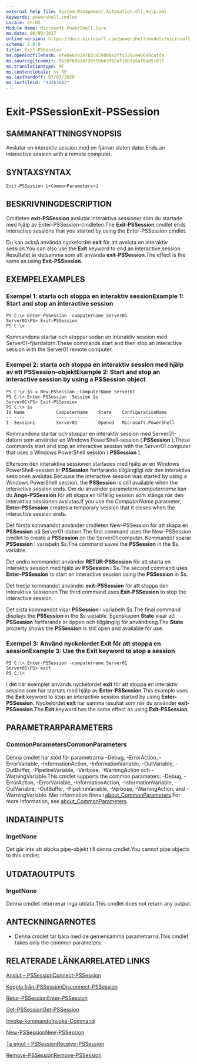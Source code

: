 ```yaml
---
external help file: System.Management.Automation.dll-Help.xml
keywords: powershell,cmdlet
Locale: en-US
Module Name: Microsoft.PowerShell.Core
ms.date: 06/09/2017
online version: https://docs.microsoft.com/powershell/module/microsoft.powershell.core/exit-pssession?view=powershell-5.1&WT.mc_id=ps-gethelp
schema: 2.0.0
title: Exit-PSSession
ms.openlocfilehash: efe0e6c9287b3595988aa3ffc520ce46699cafda
ms.sourcegitcommit: 9b28fb9a3d72655bb63f62af18b3a5af6a05cd3f
ms.translationtype: MT
ms.contentlocale: sv-SE
ms.lasthandoff: 07/07/2020
ms.locfileid: "93263642"
---
```

# <span data-ttu-id="89165-103">Exit-PSSession</span><span class="sxs-lookup"><span data-stu-id="89165-103">Exit-PSSession</span></span>

## <span data-ttu-id="89165-104">SAMMANFATTNING</span><span class="sxs-lookup"><span data-stu-id="89165-104">SYNOPSIS</span></span>
<span data-ttu-id="89165-105">Avslutar en interaktiv session med en fjärran sluten dator.</span><span class="sxs-lookup"><span data-stu-id="89165-105">Ends an interactive session with a remote computer.</span></span>

## <span data-ttu-id="89165-106">SYNTAX</span><span class="sxs-lookup"><span data-stu-id="89165-106">SYNTAX</span></span>

```
Exit-PSSession [<CommonParameters>]
```

## <span data-ttu-id="89165-107">BESKRIVNING</span><span class="sxs-lookup"><span data-stu-id="89165-107">DESCRIPTION</span></span>
<span data-ttu-id="89165-108">Cmdleten **exit-PSSession** avslutar interaktiva sessioner som du startade med hjälp av Enter-PSSession-cmdleten.</span><span class="sxs-lookup"><span data-stu-id="89165-108">The **Exit-PSSession** cmdlet ends interactive sessions that you started by using the Enter-PSSession cmdlet.</span></span>

<span data-ttu-id="89165-109">Du kan också använda nyckelordet **exit** för att avsluta en interaktiv session.</span><span class="sxs-lookup"><span data-stu-id="89165-109">You can also use the **Exit** keyword to end an interactive session.</span></span>
<span data-ttu-id="89165-110">Resultatet är detsamma som att använda **exit-PSSession**.</span><span class="sxs-lookup"><span data-stu-id="89165-110">The effect is the same as using **Exit-PSSession**.</span></span>

## <span data-ttu-id="89165-111">EXEMPEL</span><span class="sxs-lookup"><span data-stu-id="89165-111">EXAMPLES</span></span>

### <span data-ttu-id="89165-112">Exempel 1: starta och stoppa en interaktiv session</span><span class="sxs-lookup"><span data-stu-id="89165-112">Example 1: Start and stop an interactive session</span></span>

```
PS C:\> Enter-PSSession -computername Server01
Server01\PS> Exit-PSSession
PS C:\>
```

<span data-ttu-id="89165-113">Kommandona startar och stoppar sedan en interaktiv session med Server01-fjärrdatorn.</span><span class="sxs-lookup"><span data-stu-id="89165-113">These commands start and then stop an interactive session with the Server01 remote computer.</span></span>

### <span data-ttu-id="89165-114">Exempel 2: starta och stoppa en interaktiv session med hjälp av ett PSSession-objekt</span><span class="sxs-lookup"><span data-stu-id="89165-114">Example 2: Start and stop an interactive session by using a PSSession object</span></span>

```
PS C:\> $s = New-PSSession -ComputerName Server01
PS C:\> Enter-PSSession -Session $s
Server01\PS> Exit-PSSession
PS C:\> $s
Id Name            ComputerName    State    ConfigurationName
-- ----            ------------    -----    -----------------
1  Session1        Server01        Opened   Microsoft.PowerShell
```

<span data-ttu-id="89165-115">Kommandona startar och stoppar en interaktiv session med Server01-datorn som använder en Windows PowerShell-session ( **PSSession** ).</span><span class="sxs-lookup"><span data-stu-id="89165-115">These commands start and stop an interactive session with the Server01 computer that uses a Windows PowerShell session ( **PSSession** ).</span></span>

<span data-ttu-id="89165-116">Eftersom den interaktiva sessionen startades med hjälp av en Windows PowerShell-session är **PSSession** fortfarande tillgängligt när den interaktiva sessionen avslutas.</span><span class="sxs-lookup"><span data-stu-id="89165-116">Because the interactive session was started by using a Windows PowerShell session, the **PSSession** is still available when the interactive session ends.</span></span>
<span data-ttu-id="89165-117">Om du använder parametern *computername* kan du **Ange-PSSession** för att skapa en tillfällig session som stängs när den interaktiva sessionen avslutas.</span><span class="sxs-lookup"><span data-stu-id="89165-117">If you use the *ComputerName* parameter, **Enter-PSSession** creates a temporary session that it closes when the interactive session ends.</span></span>

<span data-ttu-id="89165-118">Det första kommandot använder cmdleten New-PSSession för att skapa en **PSSession** på Server01-datorn.</span><span class="sxs-lookup"><span data-stu-id="89165-118">The first command uses the New-PSSession cmdlet to create a **PSSession** on the Server01 computer.</span></span>
<span data-ttu-id="89165-119">Kommandot sparar **PSSession** i variabeln $s.</span><span class="sxs-lookup"><span data-stu-id="89165-119">The command saves the **PSSession** in the $s variable.</span></span>

<span data-ttu-id="89165-120">Det andra kommandot använder **RETUR-PSSession** för att starta en interaktiv session med hjälp av **PSSession** i $s.</span><span class="sxs-lookup"><span data-stu-id="89165-120">The second command uses **Enter-PSSession** to start an interactive session using the **PSSession** in $s.</span></span>

<span data-ttu-id="89165-121">Det tredje kommandot använder **exit-PSSession** för att stoppa den interaktiva sessionen.</span><span class="sxs-lookup"><span data-stu-id="89165-121">The third command uses **Exit-PSSession** to stop the interactive session.</span></span>

<span data-ttu-id="89165-122">Det sista kommandot visar **PSSession** i variabeln $s.</span><span class="sxs-lookup"><span data-stu-id="89165-122">The final command displays the **PSSession** in the $s variable.</span></span>
<span data-ttu-id="89165-123">Egenskapen **State** visar att **PSSession** fortfarande är öppen och tillgänglig för användning.</span><span class="sxs-lookup"><span data-stu-id="89165-123">The **State** property shows the **PSSession** is still open and available for use.</span></span>

### <span data-ttu-id="89165-124">Exempel 3: Använd nyckelordet Exit för att stoppa en session</span><span class="sxs-lookup"><span data-stu-id="89165-124">Example 3: Use the Exit keyword to stop a session</span></span>

```
PS C:\> Enter-PSSession -computername Server01
Server01\PS> exit
PS C:\>
```

<span data-ttu-id="89165-125">I det här exemplet används nyckelordet **exit** för att stoppa en interaktiv session som har startats med hjälp av **Enter-PSSession**.</span><span class="sxs-lookup"><span data-stu-id="89165-125">This example uses the **Exit** keyword to stop an interactive session started by using **Enter-PSSession**.</span></span>
<span data-ttu-id="89165-126">Nyckelordet **exit** har samma resultat som när du använder **exit-PSSession**.</span><span class="sxs-lookup"><span data-stu-id="89165-126">The **Exit** keyword has the same effect as using **Exit-PSSession**.</span></span>

## <span data-ttu-id="89165-127">PARAMETRAR</span><span class="sxs-lookup"><span data-stu-id="89165-127">PARAMETERS</span></span>

### <span data-ttu-id="89165-128">CommonParameters</span><span class="sxs-lookup"><span data-stu-id="89165-128">CommonParameters</span></span>
<span data-ttu-id="89165-129">Denna cmdlet har stöd för parametrarna -Debug, -ErrorAction, -ErrorVariable, -InformationAction, -InformationVariable, -OutVariable, -OutBuffer, -PipelineVariable, -Verbose, -WarningAction och -WarningVariable.</span><span class="sxs-lookup"><span data-stu-id="89165-129">This cmdlet supports the common parameters: -Debug, -ErrorAction, -ErrorVariable, -InformationAction, -InformationVariable, -OutVariable, -OutBuffer, -PipelineVariable, -Verbose, -WarningAction, and -WarningVariable.</span></span> <span data-ttu-id="89165-130">Mer information finns i [about_CommonParameters](https://go.microsoft.com/fwlink/?LinkID=113216).</span><span class="sxs-lookup"><span data-stu-id="89165-130">For more information, see [about_CommonParameters](https://go.microsoft.com/fwlink/?LinkID=113216).</span></span>

## <span data-ttu-id="89165-131">INDATA</span><span class="sxs-lookup"><span data-stu-id="89165-131">INPUTS</span></span>

### <span data-ttu-id="89165-132">Inget</span><span class="sxs-lookup"><span data-stu-id="89165-132">None</span></span>
<span data-ttu-id="89165-133">Det går inte att skicka pipe-objekt till denna cmdlet.</span><span class="sxs-lookup"><span data-stu-id="89165-133">You cannot pipe objects to this cmdlet.</span></span>

## <span data-ttu-id="89165-134">UTDATA</span><span class="sxs-lookup"><span data-stu-id="89165-134">OUTPUTS</span></span>

### <span data-ttu-id="89165-135">Inget</span><span class="sxs-lookup"><span data-stu-id="89165-135">None</span></span>
<span data-ttu-id="89165-136">Denna cmdlet returnerar inga utdata.</span><span class="sxs-lookup"><span data-stu-id="89165-136">This cmdlet does not return any output.</span></span>

## <span data-ttu-id="89165-137">ANTECKNINGAR</span><span class="sxs-lookup"><span data-stu-id="89165-137">NOTES</span></span>

* <span data-ttu-id="89165-138">Denna cmdlet tar bara med de gemensamma parametrarna.</span><span class="sxs-lookup"><span data-stu-id="89165-138">This cmdlet takes only the common parameters.</span></span>


## <span data-ttu-id="89165-139">RELATERADE LÄNKAR</span><span class="sxs-lookup"><span data-stu-id="89165-139">RELATED LINKS</span></span>

[<span data-ttu-id="89165-140">Anslut – PSSession</span><span class="sxs-lookup"><span data-stu-id="89165-140">Connect-PSSession</span></span>](Connect-PSSession.md)

[<span data-ttu-id="89165-141">Koppla från-PSSession</span><span class="sxs-lookup"><span data-stu-id="89165-141">Disconnect-PSSession</span></span>](Disconnect-PSSession.md)

[<span data-ttu-id="89165-142">Retur-PSSession</span><span class="sxs-lookup"><span data-stu-id="89165-142">Enter-PSSession</span></span>](Enter-PSSession.md)

[<span data-ttu-id="89165-143">Get-PSSession</span><span class="sxs-lookup"><span data-stu-id="89165-143">Get-PSSession</span></span>](Get-PSSession.md)

[<span data-ttu-id="89165-144">Invoke-kommando</span><span class="sxs-lookup"><span data-stu-id="89165-144">Invoke-Command</span></span>](Invoke-Command.md)

[<span data-ttu-id="89165-145">New-PSSession</span><span class="sxs-lookup"><span data-stu-id="89165-145">New-PSSession</span></span>](New-PSSession.md)

[<span data-ttu-id="89165-146">Ta emot – PSSession</span><span class="sxs-lookup"><span data-stu-id="89165-146">Receive-PSSession</span></span>](Receive-PSSession.md)

[<span data-ttu-id="89165-147">Remove-PSSession</span><span class="sxs-lookup"><span data-stu-id="89165-147">Remove-PSSession</span></span>](Remove-PSSession.md)
